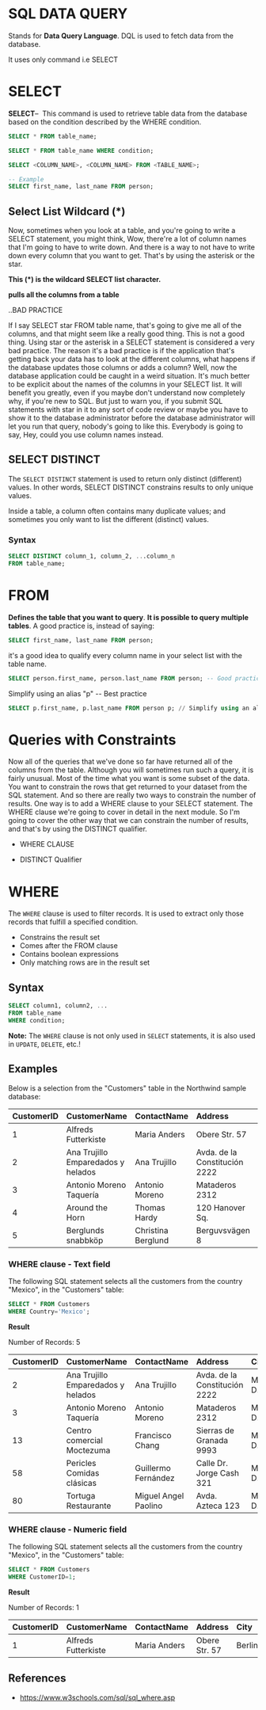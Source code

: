 # SQL DATA QUERY



Stands for **Data Query Language**. DQL is used to fetch data from the database.

It uses only command i.e SELECT

# SELECT

**SELECT**–  This command is used to retrieve table data from the database based on the condition described by the WHERE condition.

```sql
SELECT * FROM table_name;

SELECT * FROM table_name WHERE condition;  
```

```sql
SELECT <COLUMN_NAME>, <COLUMN_NAME> FROM <TABLE_NAME>;

-- Example
SELECT first_name, last_name FROM person;
```



## Select List Wildcard (*)

Now, sometimes when you look at a table, and you're going to write a SELECT statement, you might think, Wow, there're a lot of column names that I'm going to have to write down. And there is a way to not have to write down every column that you want to get. That's by using the asterisk or the star. 

**This (*) is the wildcard SELECT list character.**

**pulls all the columns from a table**

..BAD PRACTICE

 If I say SELECT star FROM table name, that's going to give me all of the columns, and that might seem like a really good thing. This is not a good thing. Using star or the asterisk in a SELECT statement is considered a very bad practice. The reason it's a bad practice is if the application that's getting back your data has to look at the different columns, what happens if the database updates those columns or adds a column? Well, now the database application could be caught in a weird situation. It's much better to be explicit about the names of the columns in your SELECT list. It will benefit you greatly, even if you maybe don't understand now completely why, if you're new to SQL. But just to warn you, if you submit SQL statements with star in it to any sort of code review or maybe you have to show it to the database administrator before the database administrator will let you run that query, nobody's going to like this. Everybody is going to say, Hey, could you use column names instead.



## SELECT DISTINCT 

The `SELECT DISTINCT` statement is used to return only distinct (different) values. In other words, SELECT DISTINCT constrains results to only unique values.

Inside a table, a column often contains many duplicate values; and sometimes you only want to list the different (distinct) values.

### **Syntax**

```sql
SELECT DISTINCT column_1, column_2, ...column_n  
FROM table_name;
```





# FROM

**Defines the table that you want to query**. **It is possible to query multiple tables**. A good practice is, instead of saying:

```sql
SELECT first_name, last_name FROM person;
```

 it's a good idea to qualify every column name in your select list with the table name. 

```sql
SELECT person.first_name, person.last_name FROM person; -- Good practice
```

Simplify using an alias "p" -- Best practice

```sql
SELECT p.first_name, p.last_name FROM person p; // Simplify using an alias "p" -- Best practice
```



# Queries with Constraints

Now all of the queries that we've done so far have returned all of the columns from the table. Although you will sometimes run such a query, it is fairly unusual. Most of the time what you want is some subset of the data. You want to constrain the rows that get returned to your dataset from the SQL statement. And so there are really two ways to constrain the number of results. One way is to add a WHERE clause to your SELECT statement. The WHERE clause we're going to cover in detail in the next module. So I'm going to cover the other way that we can constrain the number of results, and that's by using the DISTINCT qualifier.

* WHERE CLAUSE

* DISTINCT Qualifier

  



# WHERE

The `WHERE` clause is used to filter records. It is used to extract only those records that fulfill a specified condition.

* Constrains the result set
* Comes after the FROM clause
* Contains boolean expressions
* Only matching rows are in the result set



## **Syntax**

```SQL
SELECT column1, column2, ...
FROM table_name
WHERE condition;
```

**Note:** The `WHERE` clause is not only used in `SELECT` statements, it is also used in `UPDATE`, `DELETE`, etc.!



## Examples



Below is a selection from the "Customers" table in the Northwind sample database:

| CustomerID | CustomerName                       | ContactName        | Address                       | City        | PostalCode | Country |
| :--------- | :--------------------------------- | :----------------- | :---------------------------- | :---------- | :--------- | :------ |
| 1          | Alfreds Futterkiste                | Maria Anders       | Obere Str. 57                 | Berlin      | 12209      | Germany |
| 2          | Ana Trujillo Emparedados y helados | Ana Trujillo       | Avda. de la Constitución 2222 | México D.F. | 05021      | Mexico  |
| 3          | Antonio Moreno Taquería            | Antonio Moreno     | Mataderos 2312                | México D.F. | 05023      | Mexico  |
| 4          | Around the Horn                    | Thomas Hardy       | 120 Hanover Sq.               | London      | WA1 1DP    | UK      |
| 5          | Berglunds snabbköp                 | Christina Berglund | Berguvsvägen 8                | Luleå       | S-958 22   | Sweden  |



### WHERE clause - Text field

The following SQL statement selects all the customers from the country "Mexico", in the "Customers" table:

```SQL
SELECT * FROM Customers
WHERE Country='Mexico';
```



**Result**

Number of Records: 5

| CustomerID | CustomerName                       | ContactName          | Address                       | City        | PostalCode | Country |
| :--------- | :--------------------------------- | :------------------- | :---------------------------- | :---------- | :--------- | :------ |
| 2          | Ana Trujillo Emparedados y helados | Ana Trujillo         | Avda. de la Constitución 2222 | México D.F. | 05021      | Mexico  |
| 3          | Antonio Moreno Taquería            | Antonio Moreno       | Mataderos 2312                | México D.F. | 05023      | Mexico  |
| 13         | Centro comercial Moctezuma         | Francisco Chang      | Sierras de Granada 9993       | México D.F. | 05022      | Mexico  |
| 58         | Pericles Comidas clásicas          | Guillermo Fernández  | Calle Dr. Jorge Cash 321      | México D.F. | 05033      | Mexico  |
| 80         | Tortuga Restaurante                | Miguel Angel Paolino | Avda. Azteca 123              | México D.F. | 05033      | Mexico  |



### WHERE clause - Numeric field

The following SQL statement selects all the customers from the country "Mexico", in the "Customers" table:

```SQL
SELECT * FROM Customers
WHERE CustomerID=1;
```



**Result**

Number of Records: 1

| CustomerID | CustomerName        | ContactName  | Address       | City   | PostalCode | Country |
| :--------- | :------------------ | :----------- | :------------ | :----- | :--------- | :------ |
| 1          | Alfreds Futterkiste | Maria Anders | Obere Str. 57 | Berlin | 12209      | Germany |



## References

* https://www.w3schools.com/sql/sql_where.asp

